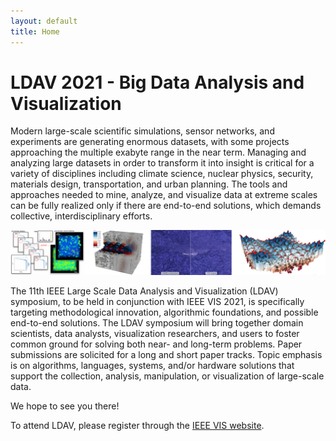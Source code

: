 ```yaml
---
layout: default
title: Home
---
```


# LDAV 2021 - Big Data Analysis and Visualization

Modern large-scale scientific simulations, sensor networks, and experiments are
generating enormous datasets, with some projects approaching the multiple
exabyte range in the near term. Managing and analyzing large datasets in order
to transform it into insight is critical for a variety of disciplines including
climate science, nuclear physics, security, materials design, transportation,
and urban planning. The tools and approaches needed to mine, analyze, and
visualize data at extreme scales can be fully realized only if there are
end-to-end solutions, which demands collective, interdisciplinary efforts.

<img id="teasers" src="assets/teasers21.jpg" />

The 11th IEEE Large Scale Data Analysis and Visualization (LDAV) symposium, to be
held in conjunction with IEEE VIS 2021, is specifically targeting methodological
innovation, algorithmic foundations, and possible end-to-end solutions. The LDAV
symposium will bring together domain scientists, data analysts, visualization
researchers, and users to foster common ground for solving both near- and
long-term problems. Paper submissions are solicited for a long and short paper
tracks. Topic emphasis is on algorithms, languages, systems, and/or hardware
solutions that support the collection, analysis, manipulation, or visualization
of large-scale data.

<!--
There are a variety of ways to participate in LDAV 2020:

- **[full papers and short papers](call-for-papers.html)**,
- **[posters](call-for-posters.html)**, 

and, of course, attending. 
-->

We hope to see you there! 

To attend LDAV, please register through the [IEEE VIS website](http://ieeevis.org).
